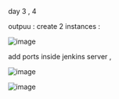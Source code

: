 day 3 , 4 

outpuu : 
create 2 instances : 

![image](https://github.com/user-attachments/assets/2dc65223-4b68-413d-9784-98e0fa00df80)


add ports inside jenkins server , 

![image](https://github.com/user-attachments/assets/62093d87-cf5f-4f9c-be62-d5084d5caf7c)




![image](https://github.com/user-attachments/assets/b376aa70-588e-43ef-9212-20bb6cba86aa)
